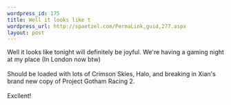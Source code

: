 ```yaml
--- 
wordpress_id: 175
title: Well it looks like t
wordpress_url: http://spaetzel.com/PermaLink,guid,277.aspx
layout: post
---
```

Well it looks like tonight will definitely be joyful. We're having a gaming night at my place (In London now btw)<br />
        <br />
        Should be loaded with lots of Crimson Skies, Halo, and breaking in Xian's brand new
        copy of Project Gotham Racing 2.<br />
        <br />
        Excllent!<img width="0" height="0" src="http://spaetzel.com/aggbug.ashx?id=277" />
